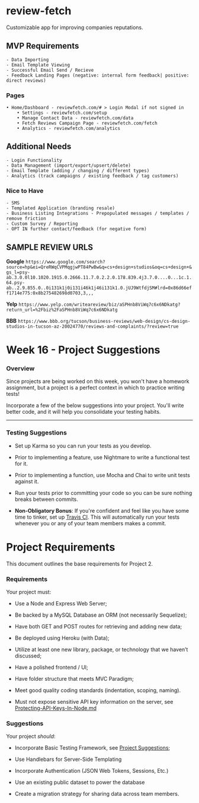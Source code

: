 # review-fetch
Customizable app for improving companies reputations.

## MVP Requirements
 	- Data Importing
 	- Email Template Viewing
 	- Successful Email Send / Recieve
 	- Feedback Landing Pages (negative: internal form feedback| positive: direct reviews)
### Pages
	• Home/Dashboard - reviewfetch.com/# > Login Modal if not signed in
		• Settings - reviewfetch.com/setup
		• Manage Contact Data - reviewfetch.com/data
		• Fetch Reviews Campaign Page - reviewfetch.com/fetch
		• Analytics - reviewfetch.com/analytics

## Additional Needs
 	- Login Functionality
 	- Data Management (import/export/upsert/delete)
 	- Email Template (adding / changing / different types)
 	- Analytics (track campaigns / existing feedback / tag customers)

### Nice to Have
	- SMS
	- Templated Application (branding resale)
	- Business Listing Integrations - Prepopulated messages / templates / remove friction
	- Custom Survey / Reporting
	- OPT IN further contact/feedback (for negative form)

## SAMPLE REVIEW URLS
**Google**
`https://www.google.com/search?source=hp&ei=QreRWqCVPMqgjwPT84PwBw&q=cs+design+studios&oq=cs+design+&gs_l=psy-ab.3.0.0l10.1020.1915.0.2666.11.7.0.2.2.0.178.839.4j3.7.0....0...1c.1.64.psy-ab..2.9.855.0..0i131k1j0i131i46k1j46i131k1.0.jUJ9WtfdjSM#lrd=0x86d66eff1714e775:0x8b275482698d0703,3,,,`

**Yelp**
`https://www.yelp.com/writeareview/biz/aSPHnb8ViWq7c6x6NDkatg?return_url=%2Fbiz%2FaSPHnb8ViWq7c6x6NDkatg`

**BBB**
`https://www.bbb.org/tucson/business-reviews/web-design/cs-design-studios-in-tucson-az-20024770/reviews-and-complaints/?review=true`




# Week 16 - Project Suggestions

### Overview

Since projects are being worked on this week, you won't have a homework assignment, but a project is a perfect context in which to practice writing tests! 

Incorporate a few of the below suggestions into your project. You'll write better code, and it will help you consolidate your testing habits.

- - -

### Testing Suggestions

* Set up Karma so you can run your tests as you develop.

* Prior to implementing a feature, use Nightmare to write a functional test for it.

* Prior to implementing a function, use Mocha and Chai to write unit tests against it.

* Run your tests prior to committing your code so you can be sure nothing breaks between commits.

* **Non-Obligatory Bonus**: If you're confident and feel like you have some time to tinker, set up [Travis CI](https://travis-ci.org/). This will automatically run your tests whenever you or any of your team members makes a commit. 

# Project Requirements

This document outlines the base requirements for Project 2.

### Requirements

Your project must:

* Use a Node and Express Web Server;

* Be backed by a MySQL Database an ORM (not necessarily Sequelize);

* Have both GET and POST routes for retrieving and adding new data;

* Be deployed using Heroku (with Data);

* Utilize at least one new library, package, or technology that we haven’t discussed;

* Have a polished frontend / UI;

* Have folder structure that meets MVC Paradigm;

* Meet good quality coding standards (indentation, scoping, naming).

* Must not expose sensitive API key information on the server, see [Protecting-API-Keys-In-Node.md](../../../10-nodejs/03-Supplemental/Protecting-API-Keys-In-Node.md)

### Suggestions

Your project _should_:

* Incorporate Basic Testing Framework, see [Project Suggestions](../Suggestions/README.md);

* Use Handlebars for Server-Side Templating

* Incorporate Authentication (JSON Web Tokens, Sessions, Etc.)

* Use an existing public dataset to power the database

* Create a migration strategy for sharing data across team members.
